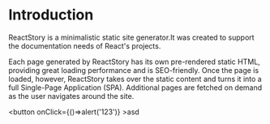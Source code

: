 # Introduction

ReactStory is a minimalistic static site generator.It was created to support the documentation needs of React's projects.

Each page generated by ReactStory has its own pre-rendered static HTML, providing great loading performance and is SEO-friendly. Once the page is loaded, however, ReactStory takes over the static content and turns it into a full Single-Page Application (SPA). Additional pages are fetched on demand as the user navigates around the site.



<button onClick={()=>alert('123')} >asd</button>